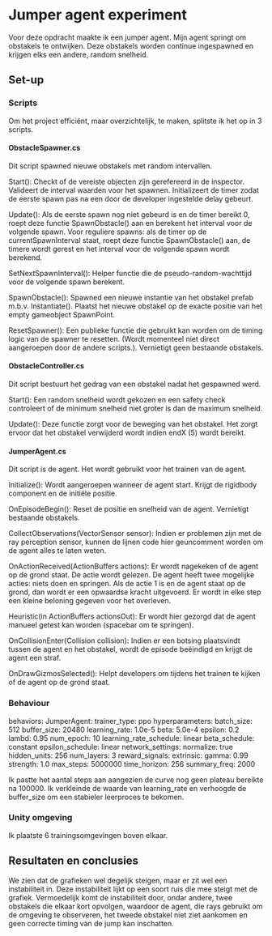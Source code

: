 #  Jumper agent experiment


Voor deze opdracht maakte ik een jumper agent. Mijn agent springt om obstakels te ontwijken.
Deze obstakels worden continue ingespawned en krijgen elks een andere, random snelheid.


##  Set-up


###  Scripts


Om het project efficiënt, maar overzichtelijk, te maken, splitste ik het op in 3 scripts.


####  ObstacleSpawner.cs


Dit script spawned nieuwe obstakels met random intervallen.

Start():
    Checkt of de vereiste objecten zijn gerefereerd in de inspector.
    Valideert de interval waarden voor het spawnen.
    Initializeert de timer zodat de eerste spawn pas na een door de developer ingestelde delay gebeurt.

Update():
    Als de eerste spawn nog niet gebeurd is en de timer bereikt 0, roept deze functie SpawnObstacle() aan en berekent het interval voor de volgende spawn.
    Voor reguliere spawns: als de timer op de currentSpawnInterval staat, roept deze functie SpawnObstacle() aan, de timere wordt gerest en het interval voor de volgende spawn wordt berekend.

SetNextSpawnInterval():
    Helper functie die de pseudo-random-wachttijd voor de volgende spawn berekent.

SpawnObstacle():
    Spawned een nieuwe instantie van het obstakel prefab m.b.v. Instantiate().
    Plaatst het nieuwe obstakel op de exacte positie van het empty gameobject SpawnPoint.

ResetSpawner():
    Een publieke functie die gebruikt kan worden om de timing logic van de spawner te resetten. (Wordt momenteel niet direct aangeroepen door de andere scripts.).
    Vernietigt geen bestaande obstakels.


####  ObstacleController.cs


Dit script bestuurt het gedrag van een obstakel nadat het gespawned werd.

Start():
    Een random snelheid wordt gekozen en een safety check controleert of de minimum snelheid niet groter is dan de maximum snelheid.

Update():
    Deze functie zorgt voor de beweging van het obstakel. Het zorgt ervoor dat het obstakel verwijderd wordt indien endX (5) wordt bereikt.


####  JumperAgent.cs


Dit script is de agent. Het wordt gebruikt voor het trainen van de agent.

Initialize():
    Wordt aangeroepen wanneer de agent start. Krijgt de rigidbody component en de initiële positie.

OnEpisodeBegin():
    Reset de positie en snelheid van de agent. Vernietigt bestaande obstakels.

CollectObservations(VectorSensor sensor):
    Indien er problemen zijn met de ray perception sensor, kunnen de lijnen code hier geuncomment worden om de agent alles te laten weten.

OnActionReceived(ActionBuffers actions):
    Er wordt nagekeken of de agent op de grond staat.
    De actie wordt gelezen. De agent heeft twee mogelijke acties: niets doen en springen.
    Als de actie 1 is en de agent staat op de grond, dan wordt er een opwaardse kracht uitgevoerd.
    Er wordt in elke step een kleine beloning gegeven voor het overleven.

Heuristic(in ActionBuffers actionsOut):
    Er wordt hier gezorgd dat de agent manueel getest kan worden (spacebar om te springen).

OnCollisionEnter(Collision collision):
    Indien er een botsing plaatsvindt tussen de agent en het obstakel, wordt de episode beëindigd en krijgt de agent een straf.

OnDrawGizmosSelected():
    Helpt developers om tijdens het trainen te kijken of de agent op de grond staat.

###  Behaviour


behaviors:
  JumperAgent:
    trainer_type: ppo
    hyperparameters:
      batch_size: 512
      buffer_size: 20480
      learning_rate: 1.0e-5
      beta: 5.0e-4
      epsilon: 0.2
      lambd: 0.95
      num_epoch: 10
      learning_rate_schedule: linear
      beta_schedule: constant
      epsilon_schedule: linear
    network_settings:
      normalize: true
      hidden_units: 256
      num_layers: 3
    reward_signals:
      extrinsic:
        gamma: 0.99
        strength: 1.0
    max_steps: 5000000
    time_horizon: 256
    summary_freq: 2000


Ik pastte het aantal steps aan aangezien de curve nog geen plateau bereikte na 100000. Ik verkleinde de waarde van learning_rate en verhoogde de buffer_size om een stabieler leerproces te bekomen.


###  Unity omgeving


Ik plaatste 6 trainingsomgevingen boven elkaar.


##  Resultaten en conclusies


We zien dat de grafieken wel degelijk steigen, maar er zit wel een instabiliteit in. Deze instabiliteit lijkt op een soort ruis die mee steigt met de grafiek.
Vermoedelijk komt de instabiliteit door, ondar andere, twee obstakels die elkaar kort opvolgen, waardoor de agent, die rays gebruikt om de omgeving te observeren, het tweede obstakel niet ziet aankomen en geen correcte timing van de jump kan inschatten.
